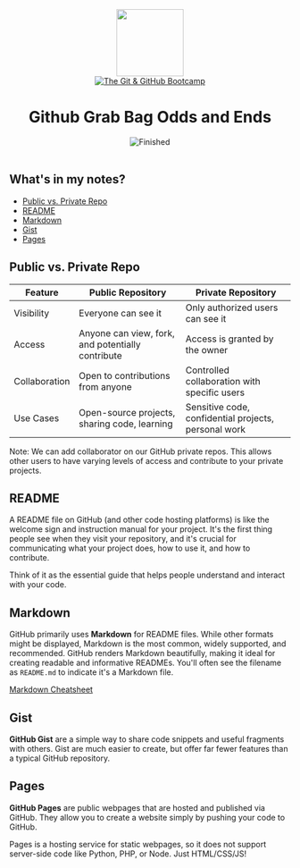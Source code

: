 
<div>
<div id="icon" align="center">
<img src="https://media3.giphy.com/media/v1.Y2lkPTc5MGI3NjExM3ZseHp6MDVnZTRheGNndnJ4eXlmYTI0ZHhidnY0b2R4MnU1enRlbSZlcD12MV9pbnRlcm5hbF9naWZfYnlfaWQmY3Q9cw/JWy2zBSXQ55W5Jh00D/giphy.gif" width="120"/>
</div>
<div id="title" align="center">
<a href="https://www.udemy.com/course/git-and-github-bootcamp/">
<img src="https://img.shields.io/badge/The_Git_&amp;_GitHub_Bootcamp-white?logo=udemy&style=for-the-badge&color=D2CBCB" alt="The Git &amp; GitHub Bootcamp" />
</a>
<h1>Github Grab Bag Odds and Ends</h1>
</div>
</div>

<div align="center">
<img src="https://img.shields.io/badge/Finished-2025--02--04-white?labelColor=2A6041&color=B6EFD4" alt="Finished" />
<br />
<br />
</div>

## What's in my notes?

- [Public vs. Private Repo](#public-vs-private-repo)
- [README](#readme)
- [Markdown](#markdown)
- [Gist](#gist)
- [Pages](#pages)

## Public vs. Private Repo

| Feature       | Public Repository                                 | Private Repository                                   |
| ------------- | ------------------------------------------------- | ---------------------------------------------------- |
| Visibility    | Everyone can see it                               | Only authorized users can see it                     |
| Access        | Anyone can view, fork, and potentially contribute | Access is granted by the owner                       |
| Collaboration | Open to contributions from anyone                 | Controlled collaboration with specific users         |
| Use Cases     | Open-source projects, sharing code, learning      | Sensitive code, confidential projects, personal work |

Note: We can add collaborator on our GitHub private repos. This allows other users to have varying levels of access and contribute to your private projects.

## README

A README file on GitHub (and other code hosting platforms) is like the welcome sign and instruction manual for your project. It's the first thing people see when they visit your repository, and it's crucial for communicating what your project does, how to use it, and how to contribute.

Think of it as the essential guide that helps people understand and interact with your code.

## Markdown

GitHub primarily uses **Markdown** for README files. While other formats might be displayed, Markdown is the most common, widely supported, and recommended. GitHub renders Markdown beautifully, making it ideal for creating readable and informative READMEs. You'll often see the filename as `README.md` to indicate it's a Markdown file.

[Markdown Cheatsheet](https://github.com/adam-p/markdown-here/wiki/markdown-cheatsheet)

## Gist

**GitHub Gist** are a simple way to share code snippets and useful fragments with others. Gist are much easier to create, but offer far fewer features than a typical GitHub repository.

## Pages

**GitHub Pages** are public webpages that are hosted and published via GitHub. They allow you to create a website simply by pushing your code to GitHub.

Pages is a hosting service for static webpages, so it does not support server-side code like Python, PHP, or Node. Just HTML/CSS/JS!
